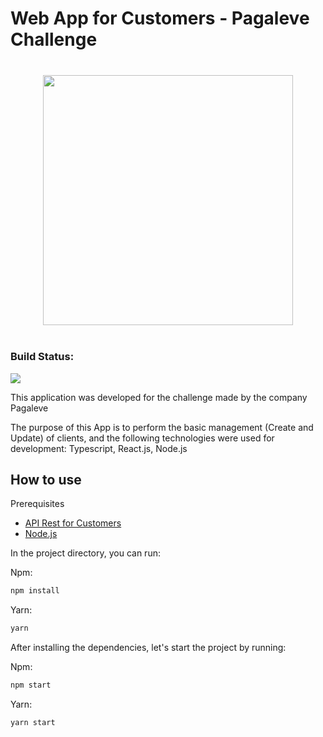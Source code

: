 # Web App for Customers - Pagaleve Challenge

<p align="center"  style="margin: 40px 0">
<img src="https://wallet.pagaleve.com.br/6515fddd250fb36e7500.png" width="400" />
</p>

### Build Status:
![](https://img.shields.io/github/deployments/cristhyanko/pagaleve-challenge-app/production?label=vercel)

This application was developed for the challenge made by the company Pagaleve

The purpose of this App is to perform the basic management (Create and Update) of clients, and the following technologies were used for development: Typescript, React.js, Node.js

## How to use

Prerequisites

- [API Rest for Customers](https://github.com/CristhyanKo/pagaleve-challenge-service)
- [Node.js](https://nodejs.org/en/)

In the project directory, you can run:

Npm:
```bash
npm install
```

Yarn:
```bash
yarn
```
After installing the dependencies, let's start the project by running:

Npm:
```bash
npm start
```

Yarn:
```bash
yarn start
```
